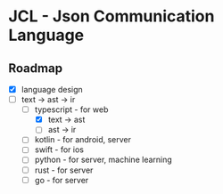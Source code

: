 # JCL - Json Communication Language

## Roadmap

- [x] language design
- [ ] text -> ast -> ir
  - [ ] typescript - for web
    - [x] text -> ast
    - [ ] ast -> ir
  - [ ] kotlin - for android, server
  - [ ] swift - for ios
  - [ ] python - for server, machine learning
  - [ ] rust - for server
  - [ ] go - for server
